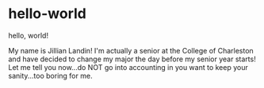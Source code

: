 # hello-world

hello, world!

My name is Jillian Landin! I'm actually a senior at the College of Charleston and have decided to change my major the day before my senior year starts! Let me tell you now...do NOT go into accounting in you want to keep your sanity...too boring for me.
